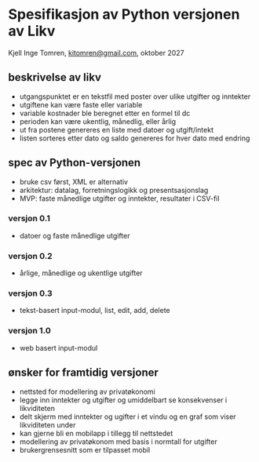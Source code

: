 Spesifikasjon av Python versjonen av Likv
=========================================
Kjell Inge Tomren, kitomren@gmail.com, oktober 2027

## beskrivelse av likv
- utgangspunktet er en tekstfil med poster over ulike utgifter og inntekter
- utgiftene kan være faste eller variable
- variable kostnader ble beregnet etter en formel til dc
- perioden kan være ukentlig, månedlig, eller årlig
- ut fra postene genereres en liste med datoer og utgift/intekt
- listen sorteres etter dato og saldo genereres for hver dato med endring

## spec av Python-versjonen
- bruke csv først, XML er alternativ 
- arkitektur: datalag, forretningslogikk og presentsasjonslag
- MVP: faste månedlige utgifter og inntekter, resultater i CSV-fil

### versjon 0.1
- datoer og faste månedlige utgifter

### versjon 0.2
- årlige, månedlige og ukentlige utgifter

### versjon 0.3
- tekst-basert input-modul, list, edit, add, delete

### versjon 1.0
- web basert input-modul

## ønsker for framtidig versjoner
- nettsted for modellering av privatøkonomi
- legge inn inntekter og utgifter og umiddelbart se konsekvenser i likviditeten
- delt skjerm med inntekter og ugifter i et vindu og en graf som viser likviditeten under
- kan gjerne bli en mobilapp i tillegg til nettstedet
- modellering av privatøkonom med basis i normtall for utgifter
- brukergrensesnitt som er tilpasset mobil
